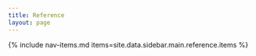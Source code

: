 ```yaml
---
title: Reference
layout: page
---
```


{% include nav-items.md items=site.data.sidebar.main.reference.items %}
